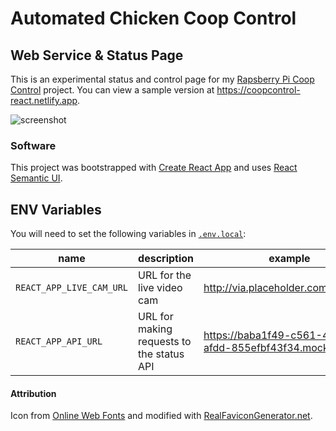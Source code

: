 # Automated Chicken Coop Control

## Web Service & Status Page

This is an experimental status and control page for my [Rapsberry Pi Coop Control](https://github.com/isometimescode/coopcontrol) project. You can view a sample version at https://coopcontrol-react.netlify.app.

![screenshot](https://user-images.githubusercontent.com/7094373/36333895-6aa86bc4-132e-11e8-9b9e-fa8f8444728f.png)

### Software
This project was bootstrapped with [Create React App](https://github.com/facebookincubator/create-react-app) and uses [React Semantic UI](https://react.semantic-ui.com).

## ENV Variables

You will need to set the following variables in [`.env.local`](https://github.com/facebook/create-react-app/blob/master/packages/react-scripts/template/README.md#adding-development-environment-variables-in-env):

| name | description | example |
| --- | --- | --- |
| `REACT_APP_LIVE_CAM_URL` | URL for the live video cam | http://via.placeholder.com/600x400 |
| `REACT_APP_API_URL` | URL for making requests to the status API | https://baba1f49-c561-44fa-afdd-855efbf43f34.mock.pstmn.io |


#### Attribution

Icon from [Online Web Fonts](http://www.onlinewebfonts.com/icon) and modified with [RealFaviconGenerator.net](https://realfavicongenerator.net).
